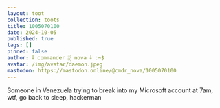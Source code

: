 ```yaml
---
layout: toot
collection: toots
title: 1005070100
date: 2024-10-05
published: true
tags: []
pinned: false
author: ⸸ commander ░ nova ⸸ :~$
avatar: /img/avatar/daemon.jpeg
mastodon: https://mastodon.online/@cmdr_nova/1005070100
---
```


Someone in Venezuela trying to break into my Microsoft account at 7am, wtf, go back to sleep, hackerman
